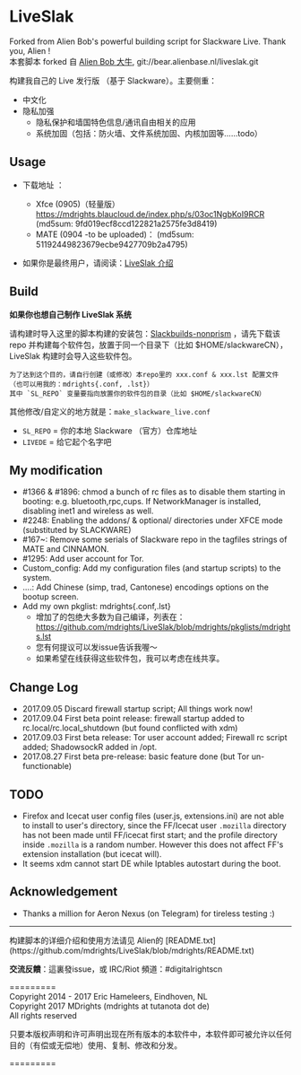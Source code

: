 # LiveSlak
Forked from Alien Bob's powerful building script for Slackware Live. Thank you, Alien !    
本套脚本 forked 自 [Alien Bob 大牛](http://www.slackware.com/%7Ealien/liveslak/), git://bear.alienbase.nl/liveslak.git


构建我自己的 Live 发行版 （基于 Slackware）。主要侧重：
  - 中文化
  - 隐私加强
    - 隐私保护和墙国特色信息/通讯自由相关的应用
    - 系统加固（包括：防火墙、文件系统加固、内核加固等……todo）


## Usage

- 下载地址 ：
  - Xfce (0905)（轻量版）https://mdrights.blaucloud.de/index.php/s/03oc1NgbKoI9RCR  (md5sum: 9fd019ecf8ccd122821a2575fe3d8419)
  - MATE (0904 -to be uploaded)：   (md5sum: 51192449823679ecbe9427709b2a4795)

- 如果你是最终用户，请阅读：[LiveSlak 介绍](https://mdrights.github.io/os-observe/posts/2017/08/Liveslak-intro.html)

## Build

**如果你也想自己制作 LiveSlak 系统**   

请构建时导入这里的脚本构建的安装包：[Slackbuilds-nonprism](https://github.com/mdrights/Slackbuilds-nonprism) ，请先下载该 repo 并构建每个软件包，放置于同一个目录下（比如 $HOME/slackwareCN），LiveSlak 构建时会导入这些软件包。

    为了达到这个目的，请自行创建（或修改）本repo里的 xxx.conf & xxx.lst 配置文件（也可以用我的：mdrights{.conf, .lst}）   
    其中 `SL_REPO` 变量要指向放置你的软件包的目录（比如 $HOME/slackwareCN）

其他修改/自定义的地方就是：`make_slackware_live.conf` 
  - `SL_REPO` = 你的本地 Slackware （官方）仓库地址
  - `LIVEDE`  = 给它起个名字吧

## My modification

- #1366 & #1896: chmod a bunch of rc files as to disable them starting in booting: e.g. bluetooth,rpc,cups. If NetworkManager is installed, disabling inet1 and wireless as well.
- #2248: Enabling the addons/ & optional/ directories under XFCE mode (substituted by SLACKWARE)
- #167~: Remove some serials of Slackware repo in the tagfiles strings of MATE and CINNAMON.
- #1295: Add user account for Tor.
- Custom_config: Add my configuration files (and startup scripts) to the system.
- ....: Add Chinese (simp, trad, Cantonese) encodings options on the bootup screen.
- Add my own pkglist: mdrights{.conf,.lst} 
    - 增加了的包绝大多数为自己编译，列表在：https://github.com/mdrights/LiveSlak/blob/mdrights/pkglists/mdrights.lst
    - 您有何提议可以发issue告诉我喔～
    - 如果希望在线获得这些软件包，我可以考虑在线共享。

## Change Log

- 2017.09.05	Discard firewall startup script; All things work now!
- 2017.09.04	First beta point release: firewall startup added to rc.local/rc.local_shutdown (but found conflicted with xdm)
- 2017.09.03	First beta release:	Tor user account added; Firewall rc script added; ShadowsockR added in /opt.
- 2017.08.27	First beta pre-release: basic feature done (but Tor un-functionable)

## TODO

- Firefox and Icecat user config files (user.js, extensions.ini) are not able to install to user's directory, since the FF/Icecat user `.mozilla` directory has not been made until FF/icecat first start; and the profile directory inside `.mozilla` is a random number. However this does not affect FF's extension installation (but icecat will).
- It seems xdm cannot start DE while Iptables autostart during the boot.


## Acknowledgement

- Thanks a million for Aeron Nexus (on Telegram) for tireless testing :)

<hr>
构建脚本的详细介绍和使用方法请见 Alien的 [README.txt](https://github.com/mdrights/LiveSlak/blob/mdrights/README.txt)   

**交流反饋**：這裏發issue，或 IRC/Riot 頻道：#digitalrightscn

=========   
Copyright 2014 - 2017 Eric Hameleers, Eindhoven, NL  
Copyright 2017 MDrights (mdrights at tutanota dot de)  
All rights reserved  

只要本版权声明和许可声明出现在所有版本的本软件中，本软件即可被允许以任何目的（有偿或无偿地）使用、复制、修改和分发。  

=========

